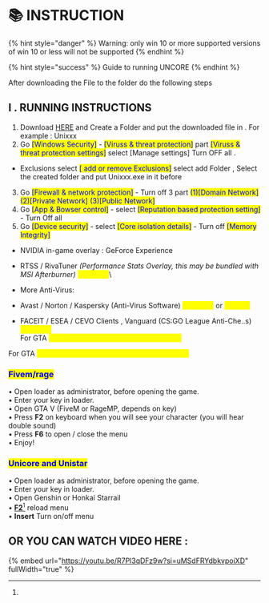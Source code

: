 # 📚 INSTRUCTION

{% hint style="danger" %}
Warning: only win 10 or more supported versions of win 10 or less will not be supported
{% endhint %}

{% hint style="success" %}
Guide to running UNCORE
{% endhint %}

After downloading the File to the folder do the following steps

## **I . RUNNING INSTRUCTIONS**

1. Download [HERE](https://discordapp.com/channels/1104940962804936856/1158038172295508081) and Create a Folder and put the downloaded file in . For example : Unixxx
2. Go <mark style="color:blue;">\[Windows Security]</mark> - <mark style="color:blue;">\[Viruss & threat protection]</mark> part <mark style="color:blue;">\[Viruss & threat protection settings]</mark> select \[Manage settings] Turn OFF all .

* Exclusions select <mark style="color:blue;">\[ add or remove Exclusions]</mark> select add Folder , Select the created folder and put Unixxx.exe in it before

3. Go <mark style="color:blue;">\[Firewall & network protection]</mark> - Turn off 3 part <mark style="color:blue;">(1)\[Domain Network] (2)\[Private Network] (3)\[Public Network]</mark>
4. Go <mark style="color:blue;">\[App & Bowser control]</mark> - select <mark style="color:blue;">\[Reputation based protection setting]</mark> - Turn Off all
5. Go <mark style="color:blue;">\[Device security]</mark> - select <mark style="color:blue;">\[Core isolation details]</mark> - Turn off <mark style="color:blue;">\[Memory Integrity]</mark>

* NVIDIA in-game overlay : GeForce Experience
* RTSS / RivaTuner _(Performance Stats Overlay, this may be bundled with MSI Afterburner)_ <mark style="color:yellow;">\[Turn off]</mark>\

* More Anti-Virus:
* Avast / Norton / Kaspersky (Anti-Virus Software) <mark style="color:yellow;">\[Turn off]</mark> or <mark style="color:yellow;">\[delete]</mark>
* FACEIT / ESEA / CEVO Clients , Vanguard (CS:GO League Anti-Che..s) <mark style="color:yellow;">\[Turn off]</mark> \
  For GTA <mark style="color:yellow;">**( The tool does not support reshaders )**</mark>

For GTA <mark style="color:yellow;">( The tool does not support Reshaders , Mod )</mark>&#x20;

### <mark style="color:blue;">**Fivem/rage**</mark>&#x20;

• Open loader as administrator, before opening the game. \
• Enter your key in loader. \
• Open GTA V (FiveM or RageMP, depends on key) \
• Press **F2** on keyboard when you will see your character (you will hear double sound) \
• Press **F6** to open / close the menu \
• Enjoy!

### <mark style="color:blue;">**Unicore and Unistar**</mark>&#x20;

• Open loader as administrator, before opening the game. \
• Enter your key in loader. \
• Open Genshin or Honkai Starrail\
• [**F2**](#user-content-fn-1)[^1] reload menu \
• **Insert** Turn on/off menu&#x20;

## OR YOU CAN WATCH VIDEO HERE :&#x20;

{% embed url="https://youtu.be/R7Pl3qDFz9w?si=uMSdFRYdbkvpoiXD" fullWidth="true" %}































[^1]: 
